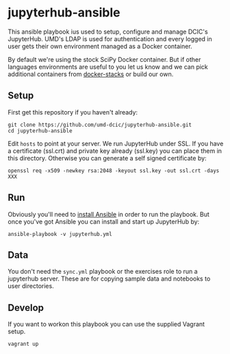 # jupyterhub-ansible

This ansible playbook ius used to setup, configure and manage DCIC's JupyterHub.
UMD's LDAP is used for authentication and every logged in user gets their own
environment managed as a Docker container.

By default we're using the stock SciPy Docker container. But if other languages
environments are useful to you let us know and we can pick additional 
containers from [docker-stacks] or build our own.

## Setup

First get this repository if you haven't already:

    git clone https://github.com/umd-dcic/jupyterhub-ansible.git
    cd jupyterhub-ansible

Edit `hosts` to point at your server.  We run JupyterHub under SSL. If you 
have a certificate (ssl.crt) and private key already (ssl.key) you can 
place them in this directory.  Otherwise you can generate a self 
signed certificate by:

    openssl req -x509 -newkey rsa:2048 -keyout ssl.key -out ssl.crt -days XXX

## Run

Obviously you'll need to [install Ansible](http://docs.ansible.com/ansible/intro_installation.html#installation) in order to run the playbook. But once you've got Ansible you can install and start up JupyterHub by:

    ansible-playbook -v jupyterhub.yml

## Data

You don't need the `sync.yml` playbook or the exercises role to run a 
jupyterhub server. These are for copying sample data and notebooks to 
user directories.

## Develop

If you want to workon this playbook you can use the supplied Vagrant setup.

    vagrant up

[docker-stacks]: https://github.com/jupyter/docker-stacks
